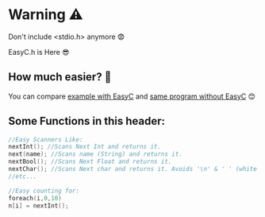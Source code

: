 # Warning ⚠
Don't include <stdio.h> anymore 😨

EasyC.h is Here 😎


## How much easier? 🤔

You can compare [example with EasyC](https://github.com/Ahmadrezadl/EasyC.h/blob/master/Example%20With%20EasyC.c) and [same program without EasyC](https://github.com/Ahmadrezadl/EasyC.h/blob/master/Example%20Without%20EasyC.c) 😊 


## Some Functions in this header:

```c
//Easy Scanners Like:
nextInt(); //Scans Next Int and returns it.
next(name); //Scans name (String) and returns it.
nextBool(); //Scans Next Float and returns it.
nextChar(); //Scans Next char and returns it. Avoids '\n' & ' ' (white space)
//etc...

//Easy counting for:
foreach(i,0,10)
n[i] = nextInt();
```
